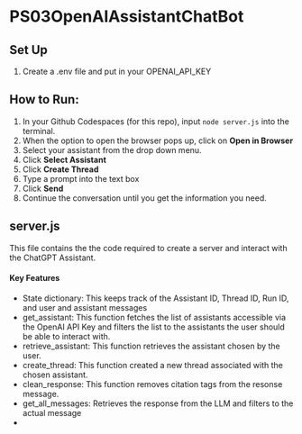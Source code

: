 # PS03OpenAIAssistantChatBot

## Set Up
1. Create a .env file and put in your OPENAI_API_KEY

## How to Run:
1. In your Github Codespaces (for this repo), input `node server.js` into the terminal.
2. When the option to open the browser pops up, click on **Open in Browser**
3. Select your assistant from the drop down menu.
4. Click **Select Assistant**
5. Click **Create Thread**
6. Type a prompt into the text box
7. Click **Send**
8. Continue the conversation until you get the information you need.

## server.js
This file contains the the code required to create a server and interact with the ChatGPT Assistant.

#### Key Features
- State dictionary: This keeps track of the Assistant ID, Thread ID, Run ID, and user and assistant messages
- get_assistant: This function fetches the list of assistants accessible via the OpenAI API Key and filters the list to the assistants the user should be able to interact with.
- retrieve_assistant: This function retrieves the assistant chosen by the user.
- create_thread: This function created a new thread associated with the chosen assistant.
- clean_response: This function removes citation tags from the resonse message.
- get_all_messages: Retrieves the response from the LLM and filters to the actual message
- 
